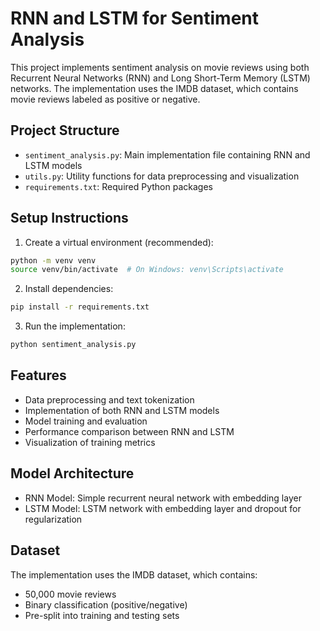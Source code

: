 # RNN and LSTM for Sentiment Analysis

This project implements sentiment analysis on movie reviews using both Recurrent Neural Networks (RNN) and Long Short-Term Memory (LSTM) networks. The implementation uses the IMDB dataset, which contains movie reviews labeled as positive or negative.

## Project Structure
- `sentiment_analysis.py`: Main implementation file containing RNN and LSTM models
- `utils.py`: Utility functions for data preprocessing and visualization
- `requirements.txt`: Required Python packages

## Setup Instructions
1. Create a virtual environment (recommended):
```bash
python -m venv venv
source venv/bin/activate  # On Windows: venv\Scripts\activate
```

2. Install dependencies:
```bash
pip install -r requirements.txt
```

3. Run the implementation:
```bash
python sentiment_analysis.py
```

## Features
- Data preprocessing and text tokenization
- Implementation of both RNN and LSTM models
- Model training and evaluation
- Performance comparison between RNN and LSTM
- Visualization of training metrics

## Model Architecture
- RNN Model: Simple recurrent neural network with embedding layer
- LSTM Model: LSTM network with embedding layer and dropout for regularization

## Dataset
The implementation uses the IMDB dataset, which contains:
- 50,000 movie reviews
- Binary classification (positive/negative)
- Pre-split into training and testing sets 